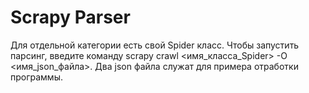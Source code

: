 # Scrapy Parser

Для отдельной категории есть свой Spider класс.
Чтобы запустить парсинг, введите команду scrapy crawl <имя_класса_Spider> -O <имя_json_файла>.
Два json файла служат для примера отработки программы.
